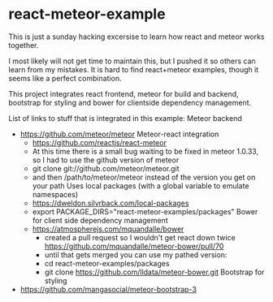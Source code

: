 # react-meteor-example
This is just a sunday hacking excersise to learn how react and meteor works together.

I most likely will not get time to maintain this, but I pushed it so others can learn from my mistakes.
It is hard to find react+meteor examples, though it seems like a perfect combination.

This project integrates react frontend, meteor for build and backend, bootstrap for styling and bower for clientside dependency management.

List of links to stuff that is integrated in this example:
  Meteor backend
  - https://github.com/meteor/meteor
  Meteor-react integration
    - https://github.com/reactjs/react-meteor
    - At this time there is a small bug waiting to be fixed in meteor 1.0.33, so I had to use the github version of meteor
    - git clone git://github.com/meteor/meteor.git
    - and then /path/to/meteor/meteor instead of the version you get on your path
  Uses local packages (with a global variable to emulate namespaces)
    - https://dweldon.silvrback.com/local-packages
    - export PACKAGE_DIRS="react-meteor-examples/packages"
  Bower for client side dependency management
    - https://atmospherejs.com/mquandalle/bower
      - created a pull request so I wouldn't get react down twice      https://github.com/mquandalle/meteor-bower/pull/70
      - until that gets merged you can use my pathed version:
      - cd react-meteor-examples/packages
      - git clone https://github.com/lldata/meteor-bower.git
  Bootstrap for styling
  - https://github.com/mangasocial/meteor-bootstrap-3
